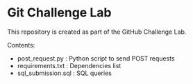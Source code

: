 # Git Challenge Lab

This repository is created as part of the GitHub Challenge Lab.

Contents:
- post_request.py : Python script to send POST requests
- requirements.txt : Dependencies list
- sql_submission.sql : SQL queries

